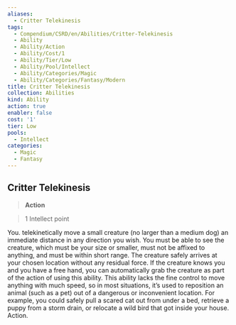 ```yaml
---
aliases:
  - Critter Telekinesis
tags:
  - Compendium/CSRD/en/Abilities/Critter-Telekinesis
  - Ability
  - Ability/Action
  - Ability/Cost/1
  - Ability/Tier/Low
  - Ability/Pool/Intellect
  - Ability/Categories/Magic
  - Ability/Categories/Fantasy/Modern
title: Critter Telekinesis
collection: Abilities
kind: Ability
action: true
enabler: false
cost: '1'
tier: Low
pools:
  - Intellect
categories:
  - Magic
  - Fantasy
---
```

## Critter Telekinesis  
>**Action**    
>1 Intellect point  
  
You. telekinetically move a small creature (no larger than a medium dog) an immediate distance in any direction you wish. You must be able to see the creature, which must be your size or smaller, must not be affixed to anything, and must be within short range. The creature safely arrives at your chosen location without any residual force. If the creature knows you and you have a free hand, you can automatically grab the creature as part of the action of using this ability. This ability lacks the fine control to move anything with much speed, so in most situations, it’s used to reposition an animal (such as a pet) out of a dangerous or inconvenient location. For example, you could safely pull a scared cat out from under a bed, retrieve a puppy from a storm drain, or relocate a wild bird that got inside your house. Action.  
  
  
